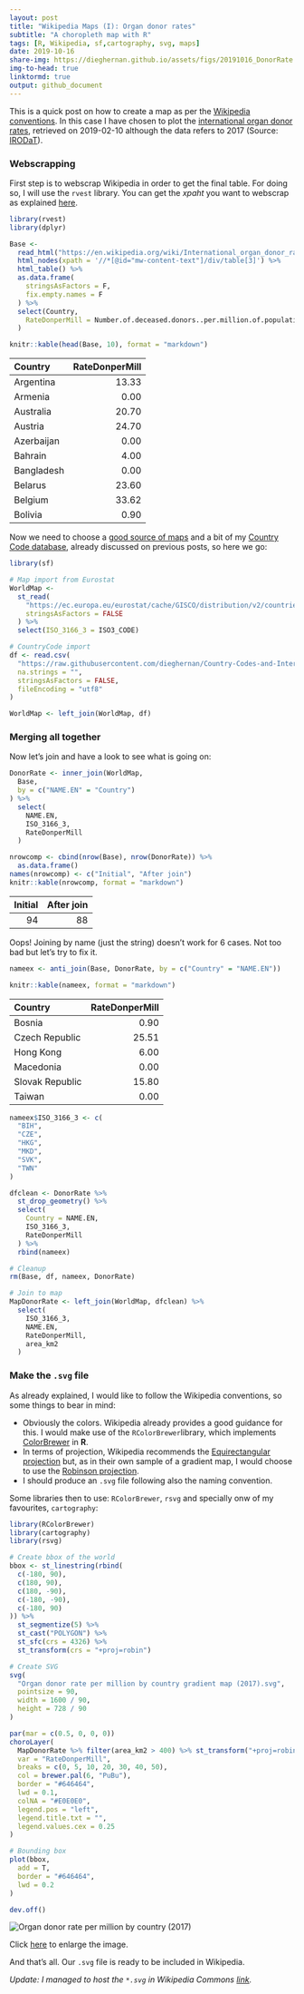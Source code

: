 ```yaml
---
layout: post
title: "Wikipedia Maps (I): Organ donor rates"
subtitle: "A choropleth map with R"
tags: [R, Wikipedia, sf,cartography, svg, maps]
date: 2019-10-16
share-img: https://dieghernan.github.io/assets/figs/20191016_DonorRate.png
img-to-head: true
linktormd: true
output: github_document
---
```



This is a quick post on how to create a map as per the [Wikipedia
conventions](https://en.wikipedia.org/wiki/Wikipedia:WikiProject_Maps/Conventions#Gradient_maps).
In this case I have chosen to plot the [international organ donor
rates](https://en.wikipedia.org/wiki/International_organ_donor_rates),
retrieved on 2019-02-10 although the data refers to 2017 (Source:
[IRODaT](http://www.irodat.org/?p=database)).

### Webscrapping

First step is to webscrap Wikipedia in order to get the final table. For
doing so, I will use the `rvest` library. You can get the *xpaht* you
want to webscrap as explained
[here](https://stackoverflow.com/a/57972054/7877917).

``` r
library(rvest)
library(dplyr)

Base <-
  read_html("https://en.wikipedia.org/wiki/International_organ_donor_rates") %>%
  html_nodes(xpath = '//*[@id="mw-content-text"]/div/table[3]') %>%
  html_table() %>%
  as.data.frame(
    stringsAsFactors = F,
    fix.empty.names = F
  ) %>%
  select(Country,
    RateDonperMill = Number.of.deceased.donors..per.million.of.population
  )

knitr::kable(head(Base, 10), format = "markdown")
```

| Country    | RateDonperMill |
| :--------- | -------------: |
| Argentina  |          13.33 |
| Armenia    |           0.00 |
| Australia  |          20.70 |
| Austria    |          24.70 |
| Azerbaijan |           0.00 |
| Bahrain    |           4.00 |
| Bangladesh |           0.00 |
| Belarus    |          23.60 |
| Belgium    |          33.62 |
| Bolivia    |           0.90 |

Now we need to choose a [good source of
maps](https://dieghernan.github.io/201906_Beautiful2/) and a bit of my
[Country Code
database](https://dieghernan.github.io/201904_Using-CountryCodes/),
already discussed on previous posts, so here we go:

``` r
library(sf)

# Map import from Eurostat
WorldMap <-
  st_read(
    "https://ec.europa.eu/eurostat/cache/GISCO/distribution/v2/countries/geojson/CNTR_RG_10M_2016_3857.geojson",
    stringsAsFactors = FALSE
  ) %>%
  select(ISO_3166_3 = ISO3_CODE)

# CountryCode import
df <- read.csv(
  "https://raw.githubusercontent.com/dieghernan/Country-Codes-and-International-Organizations/master/outputs/Countrycodes.csv",
  na.strings = "",
  stringsAsFactors = FALSE,
  fileEncoding = "utf8"
)

WorldMap <- left_join(WorldMap, df)
```

### Merging all together

Now let’s join and have a look to see what is going on:

``` r
DonorRate <- inner_join(WorldMap,
  Base,
  by = c("NAME.EN" = "Country")
) %>%
  select(
    NAME.EN,
    ISO_3166_3,
    RateDonperMill
  )

nrowcomp <- cbind(nrow(Base), nrow(DonorRate)) %>%
  as.data.frame()
names(nrowcomp) <- c("Initial", "After join")
knitr::kable(nrowcomp, format = "markdown")
```

| Initial | After join |
| ------: | ---------: |
|      94 |         88 |

Oops\! Joining by name (just the string) doesn’t work for 6 cases. Not
too bad but let’s try to fix it.

``` r
nameex <- anti_join(Base, DonorRate, by = c("Country" = "NAME.EN"))

knitr::kable(nameex, format = "markdown")
```

| Country         | RateDonperMill |
| :-------------- | -------------: |
| Bosnia          |           0.90 |
| Czech Republic  |          25.51 |
| Hong Kong       |           6.00 |
| Macedonia       |           0.00 |
| Slovak Republic |          15.80 |
| Taiwan          |           0.00 |

``` r
nameex$ISO_3166_3 <- c(
  "BIH",
  "CZE",
  "HKG",
  "MKD",
  "SVK",
  "TWN"
)

dfclean <- DonorRate %>%
  st_drop_geometry() %>%
  select(
    Country = NAME.EN,
    ISO_3166_3,
    RateDonperMill
  ) %>%
  rbind(nameex)

# Cleanup
rm(Base, df, nameex, DonorRate)

# Join to map
MapDonorRate <- left_join(WorldMap, dfclean) %>%
  select(
    ISO_3166_3,
    NAME.EN,
    RateDonperMill,
    area_km2
  )
```

### Make the `.svg` file

As already explained, I would like to follow the Wikipedia conventions,
so some things to bear in mind:

  - Obviously the colors. Wikipedia already provides a good guidance for
    this. I would make use of the `RColorBrewer`library, which
    implements
    [ColorBrewer](http://colorbrewer2.org/#type=sequential&scheme=PuBu&n=9)
    in **R**.
  - In terms of projection, Wikipedia recommends the [Equirectangular
    projection](https://en.wikipedia.org/wiki/Equirectangular_projection)
    but, as in their own sample of a gradient map, I would choose to use
    the [Robinson
    projection](https://en.wikipedia.org/wiki/Robinson_projection).
  - I should produce an `.svg` file following also the naming
    convention.

Some libraries then to use: `RColorBrewer`, `rsvg` and specially onw of
my favourites, `cartography`:

``` r
library(RColorBrewer)
library(cartography)
library(rsvg)

# Create bbox of the world
bbox <- st_linestring(rbind(
  c(-180, 90),
  c(180, 90),
  c(180, -90),
  c(-180, -90),
  c(-180, 90)
)) %>%
  st_segmentize(5) %>%
  st_cast("POLYGON") %>%
  st_sfc(crs = 4326) %>%
  st_transform(crs = "+proj=robin")

# Create SVG
svg(
  "Organ donor rate per million by country gradient map (2017).svg",
  pointsize = 90,
  width = 1600 / 90,
  height = 728 / 90
)

par(mar = c(0.5, 0, 0, 0))
choroLayer(
  MapDonorRate %>% filter(area_km2 > 400) %>% st_transform("+proj=robin"),
  var = "RateDonperMill",
  breaks = c(0, 5, 10, 20, 30, 40, 50),
  col = brewer.pal(6, "PuBu"),
  border = "#646464",
  lwd = 0.1,
  colNA = "#E0E0E0",
  legend.pos = "left",
  legend.title.txt = "",
  legend.values.cex = 0.25
)

# Bounding box
plot(bbox,
  add = T,
  border = "#646464",
  lwd = 0.2
)

dev.off()
```
<img src="https://dieghernan.github.io/assets/figs/Organ donor rate per million by country gradient map (2017).svg" alt="Organ donor rate per million by country (2017)">

Click [here](https://dieghernan.github.io/assets/figs/Organ%20donor%20rate%20per%20million%20by%20country%20gradient%20map%20(2017).svg) to enlarge the image.

And that’s all. Our `.svg` file is ready to be included in Wikipedia. 

*Update: I managed to host the `*.svg` in Wikipedia Commons [link](https://commons.wikimedia.org/wiki/File:Organ_donor_rate_per_million_by_country_gradient_map_(2017).svg).*
